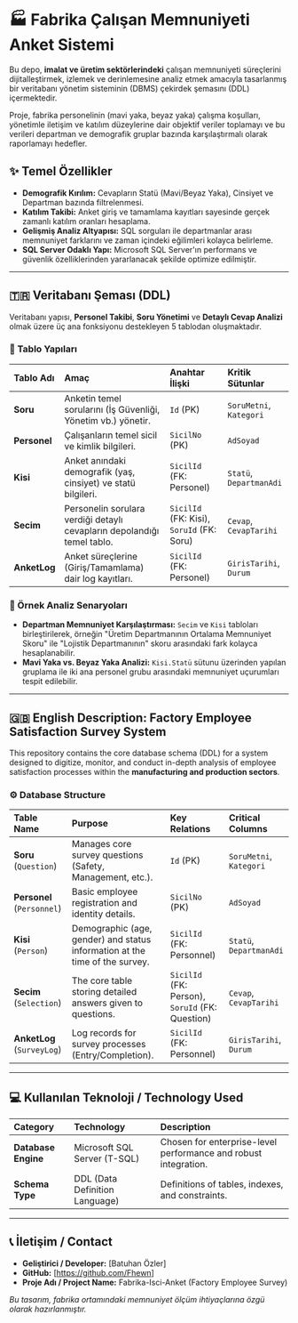 # 🏭 Fabrika Çalışan Memnuniyeti Anket Sistemi

Bu depo, **imalat ve üretim sektörlerindeki** çalışan memnuniyeti süreçlerini dijitalleştirmek, izlemek ve derinlemesine analiz etmek amacıyla tasarlanmış bir veritabanı yönetim sisteminin (DBMS) çekirdek şemasını (DDL) içermektedir.

Proje, fabrika personelinin (mavi yaka, beyaz yaka) çalışma koşulları, yönetimle iletişim ve katılım düzeylerine dair objektif veriler toplamayı ve bu verileri departman ve demografik gruplar bazında karşılaştırmalı olarak raporlamayı hedefler.

## ✨ Temel Özellikler

* **Demografik Kırılım:** Cevapların Statü (Mavi/Beyaz Yaka), Cinsiyet ve Departman bazında filtrelenmesi.
* **Katılım Takibi:** Anket giriş ve tamamlama kayıtları sayesinde gerçek zamanlı katılım oranları hesaplama.
* **Gelişmiş Analiz Altyapısı:** SQL sorguları ile departmanlar arası memnuniyet farklarını ve zaman içindeki eğilimleri kolayca belirleme.
* **SQL Server Odaklı Yapı:** Microsoft SQL Server'ın performans ve güvenlik özelliklerinden yararlanacak şekilde optimize edilmiştir.

---

## 🇹🇷 Veritabanı Şeması (DDL)

Veritabanı yapısı, **Personel Takibi**, **Soru Yönetimi** ve **Detaylı Cevap Analizi** olmak üzere üç ana fonksiyonu destekleyen 5 tablodan oluşmaktadır.

### 💾 Tablo Yapıları

| Tablo Adı | Amaç | Anahtar İlişki | Kritik Sütunlar |
| :--- | :--- | :--- | :--- |
| **Soru** | Anketin temel sorularını (İş Güvenliği, Yönetim vb.) yönetir. | `Id` (PK) | `SoruMetni`, `Kategori` |
| **Personel** | Çalışanların temel sicil ve kimlik bilgileri. | `SicilNo` (PK) | `AdSoyad` |
| **Kisi** | Anket anındaki demografik (yaş, cinsiyet) ve statü bilgileri. | `SicilId` (FK: Personel) | `Statü`, `DepartmanAdi` |
| **Secim** | Personelin sorulara verdiği detaylı cevapların depolandığı temel tablo. | `SicilId` (FK: Kisi), `SoruId` (FK: Soru) | `Cevap`, `CevapTarihi` |
| **AnketLog** | Anket süreçlerine (Giriş/Tamamlama) dair log kayıtları. | `SicilId` (FK: Personel) | `GirisTarihi`, `Durum` |

### 🔗 Örnek Analiz Senaryoları

* **Departman Memnuniyet Karşılaştırması:** `Secim` ve `Kisi` tabloları birleştirilerek, örneğin "Üretim Departmanının Ortalama Memnuniyet Skoru" ile "Lojistik Departmanının" skoru arasındaki fark kolayca hesaplanabilir.
* **Mavi Yaka vs. Beyaz Yaka Analizi:** `Kisi.Statü` sütunu üzerinden yapılan gruplama ile iki ana personel grubu arasındaki memnuniyet uçurumları tespit edilebilir.

---

## 🇬🇧 English Description: Factory Employee Satisfaction Survey System

This repository contains the core database schema (DDL) for a system designed to digitize, monitor, and conduct in-depth analysis of employee satisfaction processes within the **manufacturing and production sectors**.

### ⚙️ Database Structure

| Table Name | Purpose | Key Relations | Critical Columns |
| :--- | :--- | :--- | :--- |
| **Soru** (`Question`) | Manages core survey questions (Safety, Management, etc.). | `Id` (PK) | `SoruMetni`, `Kategori` |
| **Personel** (`Personnel`) | Basic employee registration and identity details. | `SicilNo` (PK) | `AdSoyad` |
| **Kisi** (`Person`) | Demographic (age, gender) and status information at the time of the survey. | `SicilId` (FK: Personnel) | `Statü`, `DepartmanAdi` |
| **Secim** (`Selection`) | The core table storing detailed answers given to questions. | `SicilId` (FK: Person), `SoruId` (FK: Question) | `Cevap`, `CevapTarihi` |
| **AnketLog** (`SurveyLog`) | Log records for survey processes (Entry/Completion). | `SicilId` (FK: Personnel) | `GirisTarihi`, `Durum` |

---

## 💻 Kullanılan Teknoloji / Technology Used

| Category | Technology | Description |
| :--- | :--- | :--- |
| **Database Engine** | Microsoft SQL Server (T-SQL) | Chosen for enterprise-level performance and robust integration. |
| **Schema Type** | DDL (Data Definition Language) | Definitions of tables, indexes, and constraints. |

---

## 📞 İletişim / Contact

* **Geliştirici / Developer:** [Batuhan Özler]
* **GitHub:** [https://github.com/Fhewn]
* **Proje Adı / Project Name:** Fabrika-Isci-Anket (Factory Employee Survey)

*Bu tasarım, fabrika ortamındaki memnuniyet ölçüm ihtiyaçlarına özgü olarak hazırlanmıştır.*
